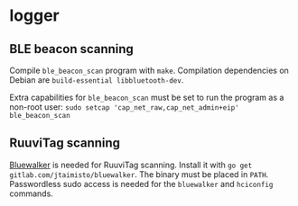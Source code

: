 # logger

## BLE beacon scanning

Compile `ble_beacon_scan` program with `make`. Compilation dependencies on Debian are `build-essential libbluetooth-dev`.

Extra capabilities for `ble_beacon_scan` must be set to run the program as a non-root user:
`sudo setcap 'cap_net_raw,cap_net_admin+eip' ble_beacon_scan`

## RuuviTag scanning

[Bluewalker](https://gitlab.com/jtaimisto/bluewalker) is needed for RuuviTag scanning.
Install it with `go get gitlab.com/jtaimisto/bluewalker`. The binary must be placed in
`PATH`. Passwordless sudo access is needed for the `bluewalker` and `hciconfig` commands.
